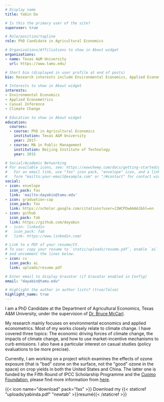```yaml
---
# Display name
title: Yabin Da

# Is this the primary user of the site?
superuser: true

# Role/position/tagline
role: PhD Candidate in Agricultural Economics

# Organizations/Affiliations to show in About widget
organizations:
- name: Texas A&M University
  url: https://www.tamu.edu/

# Short bio (displayed in user profile at end of posts)
bio: Research interests include Environmental Economics, Applied Econometrics, and Causal Inference.

# Interests to show in About widget
interests:
- Environmental Economics
- Applied Econometrics
- Casual Inference
- Climate Change

# Education to show in About widget
education:
  courses:
  - course: PhD in Agricultural Economics
    institution: Texas A&M University 
    year: 2017-
  - course: MA in Public Management
    institution: Beijing Institute of Technology
    year: 2015

# Social/Academic Networking
# For available icons, see: https://wowchemy.com/docs/getting-started/page-builder/#icons
#   For an email link, use "fas" icon pack, "envelope" icon, and a link in the
#   form "mailto:your-email@example.com" or "/#contact" for contact widget.
social:
- icon: envelope
  icon_pack: fas
  link: 'mailto:dayabin@tamu.edu'
- icon: graduation-cap
  icon_pack: fas
  link: https://scholar.google.com/citations?user=J2WCPOwAAAAJ&hl=en
- icon: github
  icon_pack: fab
  link: https://github.com/dayabin
# - icon: linkedin
#   icon_pack: fab
#   link: https://www.linkedin.com/

# Link to a PDF of your resume/CV.
# To use: copy your resume to `static/uploads/resume.pdf`, enable `ai` icons in `params.toml`, 
# and uncomment the lines below.
- icon: cv
  icon_pack: ai
  link: uploads/resume.pdf

# Enter email to display Gravatar (if Gravatar enabled in Config)
email: "dayabin@tamu.edu"

# Highlight the author in author lists? (true/false)
highlight_name: true
---
```


I am a PhD Candidate at the Department of Agricultural Economics, Texas A&M University, under the supervision of [Dr. Bruce McCarl](https://agecon2.tamu.edu/people/faculty/mccarl-bruce/).

My research mainly focuses on environmental economics and applied econometrics. Most of my works closely relate to climate change. I have covered three topics: The economic driving forces of climate change, the impacts of climate change, and how to use market-incentive mechanisms to curb emissions. I also have a particular interest on casual studies (policy evaluations to be more precise). 

Currently, I am working on a project which examines the effects of ozone exposure (that is "bad" ozone on the surface, not the "good" ozone in the space) on crop yields in both the United States and China. The latter one is funded by the Fifth Round of IPCC Scholarship Programme and the [Cuomo Foundation](https://www.cuomo.foundation/), please find more information from [here](https://www.ipcc.ch/about/scholarship/).


{{< icon name="download" pack="fas" >}} Download my {{< staticref "uploads/yabinda.pdf" "newtab" >}}resumé{{< /staticref >}}
